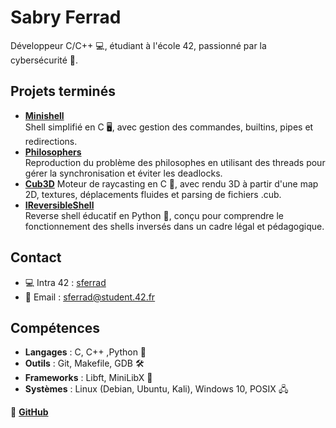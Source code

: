 # Sabry Ferrad

Développeur C/C++ 💻, étudiant à l'école 42, passionné par la cybersécurité 🔐.


## Projets terminés

- **[Minishell](https://github.com/sferrad/minishell)**  
  Shell simplifié en C 🖥️, avec gestion des commandes, builtins, pipes et redirections.
- **[Philosophers](https://github.com/sferrad/philosophers)**  
  Reproduction du problème des philosophes en utilisant des threads pour gérer la synchronisation et éviter les deadlocks.
- **[Cub3D](https://github.com/sferrad/Cub3D)**
  Moteur de raycasting en C 🧱, avec rendu 3D à partir d'une map 2D, textures, déplacements fluides et parsing de fichiers .cub.
- **[IReversibleShell](https://github.com/sferrad/IReversibleShell)**  
  Reverse shell éducatif en Python 🐍, conçu pour comprendre le fonctionnement des shells inversés dans un cadre légal et pédagogique.

## Contact
- 💻 Intra 42 : [sferrad](https://profile-v3.intra.42.fr/)
- 📧 Email : [sferrad@student.42.fr](mailto:sferrad@student.42.fr)

## Compétences

- **Langages** : C, C++ ,Python 🐍
- **Outils** : Git, Makefile, GDB 🛠️
- **Frameworks** : Libft, MiniLibX 🧩
- **Systèmes** : Linux (Debian, Ubuntu, Kali), Windows 10, POSIX 🖧

🔗 **[GitHub](https://github.com/sferrad)**
